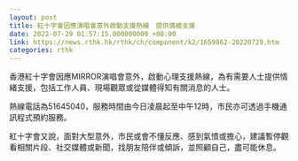 ```yaml
---
layout: post
title: 紅十字會因應演唱會意外啟動支援熱線　提供情緒支援
date: 2022-07-29 01:57:15.000000000 +08:00
link: https://news.rthk.hk/rthk/ch/component/k2/1659862-20220729.htm
categories: rthk
---
```


香港紅十字會因應MIRROR演唱會意外，啟動心理支援熱線，為有需要人士提供情緒支援，包括工作人員、現場觀眾或從媒體得知有關消息的人士。

熱線電話為51645040，服務時間由今日凌晨起至中午12時，市民亦可透過手機通訊程式預約服務。

紅十字會又說，面對大型意外，市民或會不懂反應、感到氣憤或擔心，建議暫停觀看相關片段、社交媒體或新聞，找朋友陪伴或傾訴，並照顧自己，盡可能休息。
